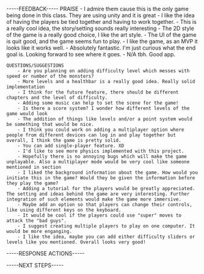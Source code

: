 -----FEEDBACK-----
    PRAISE
        - I admire them cause this is the only game being done in this class. They are using unity and it is great
        - I like the idea of having the players be tied together and having to work together. 
        - This is a really cool idea, the story/setting sounds really interesting
        - The 2D style of the game is a really good choice, I like the art style.
        - The UI of the game is quit good, and the game seems fun to play. 
        - I like the game, as an MVP it looks like it works well. 
        - Absolutely fantastic. I'm just curious what the end goal is. Looking forward to see where it goes.
        - N/A tbh. Good app.

    QUESTIONS/SUGGESTIONS
        - Are you planning on adding difficulty level which messes with speed or number of the monsters?
        - More levels and a healthbar is a really good idea. Really solid implementation
        - I think for the future feature, there should be different chapters and the level of difficulty.
        - Adding some music can help to set the scene for the game!
        - Is there a score system? I wonder how different levels of the game would look
        - The addition of things like levels and/or a point system would be something that would be nice.
        - I think you could work on adding a multiplayer option where people from different devices can log in and play together but overall, I think the game is pretty solid.
        - You can add single-player feature. XD
        - I'd like to see more physics implemented with this project. 
        - Hopefully there is no annoying bugs which will make the game unplayable. Also a multiplayer mode would be very cool like someone mentioned in section
        - I liked the background information about the game. How would you initiate this in the game? Would they be given the information before they play the game?
        - Adding a tutorial for the players would be greatly appreciated. The setting and ideas behind the game are very interesting. Further integration of such elements would make the game more immersive.
        - Maybe add an option so that players can change their controls, like using different keys on the keyboard.
        - It would be cool if the players could use "super" moves to attack the "bad guys".
        - I suggest creating multiple players to play on one computer. It would be more enganging. 
        - I like the idea, maybe you can add either difficulty sliders or levels like you mentioned. Overall looks very good!

-----RESPONSE ACTIONS-----

-----NEXT STEPS-----
    
    